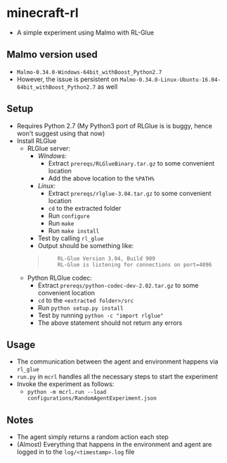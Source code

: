 # minecraft-rl

- A simple experiment using Malmo with RL-Glue

## Malmo version used

- `Malmo-0.34.0-Windows-64bit_withBoost_Python2.7`
- However, the issue is persistent on `Malmo-0.34.0-Linux-Ubuntu-16.04-64bit_withBoost_Python2.7` as well

## Setup

- Requires Python 2.7 (My Python3 port of RLGlue is is buggy, hence won't suggest using that now)
- Install RLGlue
  - RLGlue server:
    - *Windows:*
        - Extract `prereqs/RLGlueBinary.tar.gz` to some convenient location
        - Add the above location to the `%PATH%`
    - *Linux:*
        - Extract `prereqs/rlglue-3.04.tar.gz` to some convenient location
        - `cd` to the extracted folder
        - Run `configure`
        - Run `make`
        - Run `make install`
    - Test by calling `rl_glue`
    - Output should be something like:
    > ```$ rl_glue
    >     RL-Glue Version 3.04, Build 909
    >     RL-Glue is listening for connections on port=4096
    >  ```
  - Python RLGlue codec:
    - Extract `prereqs/python-codec-dev-2.02.tar.gz` to some convenient location
    - `cd` to the `<extracted folder>/src`
    - Run `python setup.py install`
    - Test by running `python -c "import rlglue"`
    - The above statement should not return any errors

## Usage

- The communication between the agent and environment happens via `rl_glue`
- `run.py` in `mcrl` handles all the necessary steps to start the experiment
- Invoke the experiment as follows:
  - `python -m mcrl.run --load configurations/RandomAgentExperiment.json`

## Notes

- The agent simply returns a random action each step
- (Almost) Everything that happens in the environment and agent are logged in to the `log/<timestamp>.log` file
